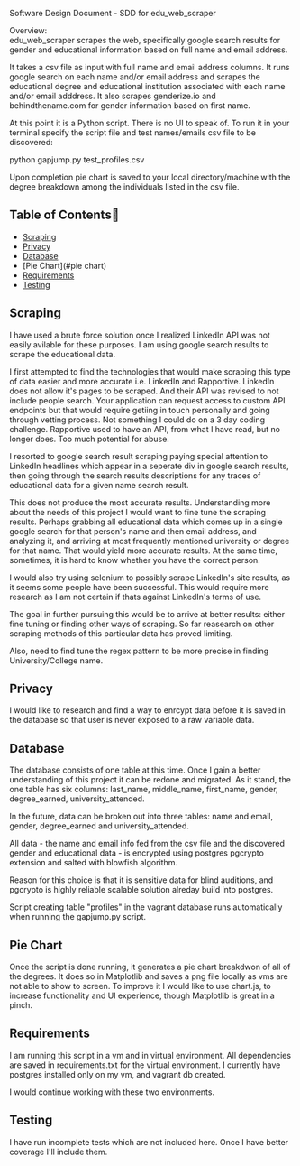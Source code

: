 Software Design Document - SDD for edu_web_scraper

Overview:<br/>
edu_web_scraper scrapes the web, specifically google search results for gender and educational information
based on full name and email address.

It takes a csv file as input with full name and email address columns. It runs google search on each name
and/or email address and scrapes the educational degree and educational institution associated with each name
and/or email adddress. It also scrapes genderize.io and behindthename.com for gender information
based on first name.

At this point it is a Python script. There is no UI to speak of. To run it in your terminal specify 
the script file and test names/emails csv file to be discovered:<br/>

python gapjump.py test_profiles.csv

Upon completion pie chart is saved to your local directory/machine with the degree breakdown
among the individuals listed in the csv file.

## Table of Contents📖

* [Scraping](#scraping)
* [Privacy](#privacy)
* [Database](#database)
* [Pie Chart](#pie chart)
* [Requirements](#requirements)
* [Testing](#testing)

## <a name="scraping"></a>Scraping

I have used a brute force solution once I realized LinkedIn API was not easily avilable for these purposes.
I am using google search results to scrape the educational data.

I first attempted to find the technologies that would make scraping this type of data
easier and more accurate i.e. LinkedIn and Rapportive. LinkedIn does not allow
it's pages to be scraped. And their API was revised to not include people search.
Your application can request access to custom API endpoints but that would require
getiing in touch personally and going through vetting process. Not something I could do on a 
3 day coding challenge. Rapportive used to have an API, from what I have read, but no longer does.
Too much potential for abuse.

I resorted to google search result scraping paying special attention to
LinkedIn headlines which appear in a seperate div in google search results, then going through
the search results descriptions for any traces of educational data for a given name
search result.

This does not produce the most accurate results. Understanding more about the needs
of this project I would want to fine tune the scraping results. Perhaps grabbing all
educational data which comes up in a single google search for that person's name and then email address, and analyzing it, and arriving at most frequently mentioned university or degree for that name. That would yield more accurate results. At the same time, sometimes, it is hard to know
whether you have the correct person.

I would also try using selenium to possibly scrape LinkedIn's site results, as it seems
some people have been successful. This would require more research as I am not certain
if thats against LinkedIn's terms of use.

The goal in further pursuing this would be to arrive at better results: either fine tuning or finding other ways of scraping. So far reasearch on other scraping methods of this particular data
has proved limiting.

Also, need to find tune the regex pattern to be more precise in finding University/College name.

## <a name="privacy"></a>Privacy

I would like to research and find a way to enrcypt data before it is saved in the database so
that user is never exposed to a raw variable data.

## <a name="database"></a>Database

The database consists of one table at this time. Once I gain a better understanding
of this project it can be redone and migrated. As it stand, the one table has six columns:
last_name, middle_name, first_name, gender, degree_earned, university_attended. 

In the future, data can be broken out into three tables: name and email, gender, degree_earned and
university_attended.

All data - the name and email info fed from the csv file and the discovered
gender and educational data - is encrypted using postgres pgcrypto extension and salted with blowfish algorithm.

Reason for this choice is that it is sensitive data for blind auditions, and pgcrypto
is highly reliable scalable solution alreday build into postgres.

Script creating table "profiles" in the vagrant database runs automatically when running the
gapjump.py script.

## <a name="pie chart"></a>Pie Chart

Once the script is done running, it generates a pie chart breakdwon of all of the degrees.
It does so in Matplotlib and saves a png file locally as vms are not able to show to screen.
To improve it I would like to use chart.js, to increase functionality and UI experience, 
though Matplotlib is great in a pinch.


## <a name="requirements"></a>Requirements

I am running this script in a vm and in virtual environment. All dependencies are saved in
requirements.txt for the virtual  environment. I currently have postgres installed only on my vm, and vagrant db created. 

I would continue working with these two environments.

## <a name="testing"></a>Testing

I have run incomplete tests which are not included here. Once I have better coverage I'll include
them.

